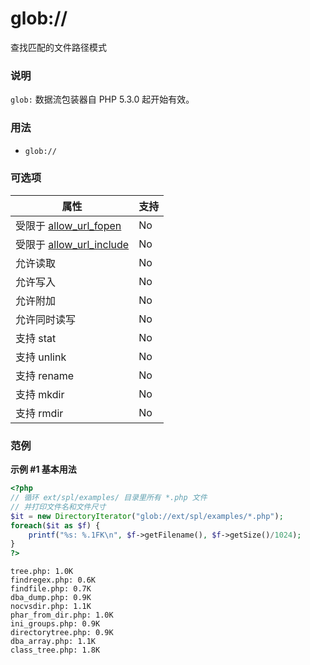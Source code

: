 glob://
=======

查找匹配的文件路径模式

### 说明

`glob:` 数据流包装器自 PHP 5.3.0 起开始有效。

### 用法

-   <span class="simpara">`glob://`</span>

### 可选项

| 属性                                                                        | 支持 |
|-----------------------------------------------------------------------------|------|
| 受限于 <a href="/filesystem/setup.html#" class="link">allow_url_fopen</a>   | No   |
| 受限于 <a href="/filesystem/setup.html#" class="link">allow_url_include</a> | No   |
| 允许读取                                                                    | No   |
| 允许写入                                                                    | No   |
| 允许附加                                                                    | No   |
| 允许同时读写                                                                | No   |
| 支持 <span class="function">stat</span>                                     | No   |
| 支持 <span class="function">unlink</span>                                   | No   |
| 支持 <span class="function">rename</span>                                   | No   |
| 支持 <span class="function">mkdir</span>                                    | No   |
| 支持 <span class="function">rmdir</span>                                    | No   |

### 范例

**示例 \#1 基本用法**

``` php
<?php
// 循环 ext/spl/examples/ 目录里所有 *.php 文件
// 并打印文件名和文件尺寸
$it = new DirectoryIterator("glob://ext/spl/examples/*.php");
foreach($it as $f) {
    printf("%s: %.1FK\n", $f->getFilename(), $f->getSize()/1024);
}
?>
```

    tree.php: 1.0K
    findregex.php: 0.6K
    findfile.php: 0.7K
    dba_dump.php: 0.9K
    nocvsdir.php: 1.1K
    phar_from_dir.php: 1.0K
    ini_groups.php: 0.9K
    directorytree.php: 0.9K
    dba_array.php: 1.1K
    class_tree.php: 1.8K
